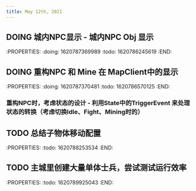 ```yaml
---
title: May 12th, 2021
---
```


## DOING 城内NPC显示 - 城内NPC Obj 显示
:PROPERTIES:
:doing: 1620787369989
:todo: 1620786245619
:END:
## DOING 重构NPC 和 Mine 在 MapClient中的显示
:PROPERTIES:
:doing: 1620787370481
:todo: 1620786570125
:END:
### 重构NPC时，考虑状态的设计 - 利用State中的TriggerEvent 来处理状态的转换（考虑切换Idle、Fight、Mining时的）
## TODO 总结子物体移动配置
:PROPERTIES:
:todo: 1620788253534
:END:
## TODO 主城里创建大量单体士兵，尝试测试运行效率
:PROPERTIES:
:todo: 1620789925043
:END:
